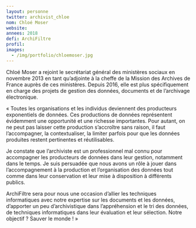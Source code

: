 ```yaml
---
layout: personne
twitter: archivist_chloe
nom: Chloé Moser
website:
annees: 2018
defi: ArchiFiltre
profil: 
images:
  - /img/portfolio/chloemoser.jpg
---
```


Chloé Moser a rejoint le secrétariat général des ministères sociaux en
novembre 2013 en tant qu’adjointe à la cheffe de la Mission des
Archives de France auprès de ces ministères. Depuis 2016, elle est
plus spécifiquement en charge des projets de gestion des données,
documents et de l’archivage électronique.

« Toutes les organisations et les individus deviennent des producteurs
exponentiels de données. Ces productions de données représentent
évidemment une opportunité et une richesse importantes. Pour autant,
on ne peut pas laisser cette production s’accroître sans raison, il
faut l’accompagner, la contextualiser, la limiter parfois pour que les
données produites restent pertinentes et réutilisables.

Je constate que l’archiviste est un professionnel mal connu pour
accompagner les producteurs de données dans leur gestion, notamment
dans le temps. Je suis persuadée que nous avons un rôle à jouer dans
l’accompagnement à la production et l’organisation des données tout
comme dans leur conservation et leur mise à disposition à différents
publics.

ArchiFiltre sera pour nous une occasion d’allier les techniques
informatiques avec notre expertise sur les documents et les données,
d’apporter un peu d’archivistique dans l’appréhension et le tri des
données, de techniques informatiques dans leur évaluation et leur
sélection. Notre objectif ? Sauver le monde ! »


